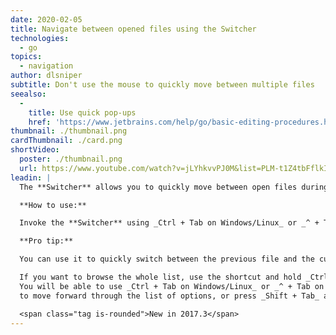 ```yaml
---
date: 2020-02-05
title: Navigate between opened files using the Switcher
technologies:
  - go
topics:
  - navigation
author: dlsniper
subtitle: Don't use the mouse to quickly move between multiple files
seealso:
  - 
    title: Use quick pop-ups
    href: 'https://www.jetbrains.com/help/go/basic-editing-procedures.html#quick_popups'
thumbnail: ./thumbnail.png
cardThumbnail: ./card.png
shortVideo:
  poster: ./thumbnail.png
  url: https://www.youtube.com/watch?v=jLYhkvvPJ0M&list=PLM-t1Z4tbFflkIOaap4P-BV30ZrZwrDld&index=9
leadin: |
  The **Switcher** allows you to quickly move between open files during your editing session.

  **How to use:**

  Invoke the **Switcher** using _Ctrl + Tab on Windows/Linux_ or _^ + Tab on macOS_.

  **Pro tip:**

  You can use it to quickly switch between the previous file and the current one using the shortcut.

  If you want to browse the whole list, use the shortcut and hold _Ctrl on Windows/Linux_ or _Shift on macOS_.
  You will be able to use _Ctrl + Tab on Windows/Linux_ or _^ + Tab on macOS_ again
  to move forward through the list of options, or press _Shift + Tab_ and move backward.

  <span class="tag is-rounded">New in 2017.3</span>
---
```


